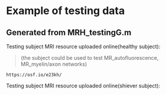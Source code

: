 # Example of testing data
## Generated from MRH_testingG.m
Testing subject MRI resource uploaded online(healthy subject):
> (the subject could be used to test MR_autofluorescence, MR_myelin/axon networks)
```
https://osf.io/e23kh/
```
Testing subject MRI resource uploaded online(shiever subject):
```

```
